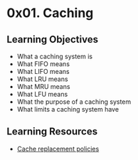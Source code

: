 # 0x01. Caching
## Learning Objectives
- What a caching system is
- What FIFO means
- What LIFO means
- What LRU means
- What MRU means
- What LFU means
- What the purpose of a caching system
- What limits a caching system have
## Learning Resources
- [Cache replacement policies](https://en.wikipedia.org/wiki/Cache_replacement_policies)